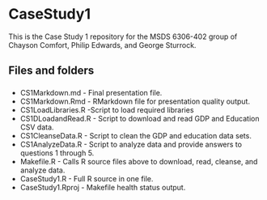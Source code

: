 # CaseStudy1
This is the Case Study 1 repository for the MSDS 6306-402 group of Chayson Comfort, Philip Edwards, and George Sturrock. 

## Files and folders
###
* CS1Markdown.md - Final presentation file. 
* CS1Markdown.Rmd - RMarkdown file for presentation quality output. 
* CS1LoadLibraries.R -Script to load required libraries
* CS1DLoadandRead.R - Script to download and read GDP and Education CSV data.
* CS1CleanseData.R - Script to clean the GDP and education data sets.
* CS1AnalyzeData.R - Script to analyze data and provide answers to questions 1 through 5. 
* Makefile.R - Calls R source files above to download, read, cleanse, and analyze data. 
* CaseStudy1.R - Full R source in one file. 
* CaseStudy1.Rproj - Makefile health status output.  
